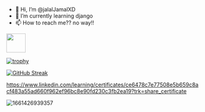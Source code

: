 - 👋 Hi, I’m @jalalJamalXD
- 🌱 I’m currently learning django  
- 📫 How to reach me?? no way!!

<img style="width:50px;" src="https://cdn.jsdelivr.net/gh/devicons/devicon/icons/python/python-original-wordmark.svg" />

[![trophy](https://github-profile-trophy.vercel.app/?username=jalalJamalXD&theme=onedark)](https://github.com/jalalJamalXD)




[![GitHub Streak](https://github-readme-streak-stats.herokuapp.com/?user=jalalJamalXD&theme=highcontrast)](https://git.io/streak-stats)



https://www.linkedin.com/learning/certificates/ce6478c7e77508e5b659c8acf483a55ad660f962ef96bc8e90fd230c3fb2ea19?trk=share_certificate






![1661426939357](https://user-images.githubusercontent.com/111292790/186653424-73e838ea-d967-4457-8248-1f3607e1e026.png)
